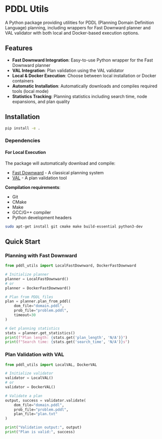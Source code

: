 # PDDL Utils
A Python package providing utilities for PDDL (Planning Domain Definition Language) planning, including wrappers for Fast Downward planner and VAL validator with both local and Docker-based execution options.

## Features

- **Fast Downward Integration**: Easy-to-use Python wrapper for the Fast Downward planner
- **VAL Integration**: Plan validation using the VAL validator
- **Local & Docker Execution**: Choose between local installation or Docker containers
- **Automatic Installation**: Automatically downloads and compiles required tools (local mode)
- **Statistics Tracking**: Planning statistics including search time, node expansions, and plan quality

## Installation

```bash
pip install -e .
```

### Dependencies

#### For Local Execution
The package will automatically download and compile:
- [Fast Downward](http://www.fast-downward.org/) - A classical planning system
- [VAL](https://github.com/KCL-Planning/VAL) - A plan validation tool

**Compilation requirements**:
- Git
- CMake  
- Make  
- GCC/G++ compiler
- Python development headers

```bash
sudo apt-get install git cmake make build-essential python3-dev
```

## Quick Start

### Planning with Fast Downward
```python
from pddl_utils import LocalFastDownward, DockerFastDownward

# Initialize planner
planner = LocalFastDownward()
# or 
planner = DockerFastDownward()

# Plan from PDDL files
plan = planner.plan_from_pddl(
    dom_file="domain.pddl",
    prob_file="problem.pddl",
    timeout=30
)

# Get planning statistics
stats = planner.get_statistics()
print(f"Plan length: {stats.get('plan_length', 'N/A')}")
print(f"Search time: {stats.get('search_time', 'N/A')}s")
```

### Plan Validation with VAL
```python
from pddl_utils import LocalVAL, DockerVAL

# Initialize validator
validator = LocalVAL()
# or
validator = DockerVAL()

# Validate a plan
output, success = validator.validate(
    dom_file="domain.pddl",
    prob_file="problem.pddl",
    plan_file="plan.txt"
)

print("Validation output:", output)
print("Plan is valid:", success)
```